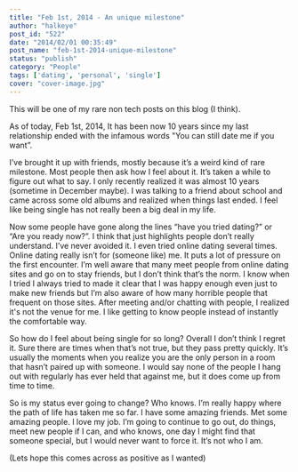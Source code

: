 ```yaml
---
title: "Feb 1st, 2014 - An unique milestone"
author: "halkeye"
post_id: "522"
date: "2014/02/01 00:35:49"
post_name: "feb-1st-2014-unique-milestone"
status: "publish"
category: "People"
tags: ['dating', 'personal', 'single']
cover: "cover-image.jpg"
---
```


This will be one of my rare non tech posts on this blog (I think).

As of today, Feb 1st, 2014, It has been now 10 years since my last relationship ended with the infamous words "You can still date me if you want”.

I’ve brought it up with friends, mostly because it’s a weird kind of rare milestone. Most people then ask how I feel about it. It’s taken a while to figure out what to say. I only recently realized it was almost 10 years (sometime in December maybe). I was talking to a friend about school and came across some old albums and realized when things last ended. I feel like being single has not really been a big deal in my life.

Now some people have gone along the lines “have you tried dating?” or “Are you ready now?”. I think that just highlights people don’t really understand. I’ve never avoided it. I even tried online dating several times. Online dating really isn’t for (someone like) me. It puts a lot of pressure on the first encounter. I’m well aware that many meet people from online dating sites and go on to stay friends, but I don’t think that’s the norm. I know when I tried I always tried to made it clear that I was happy enough even just to make new friends but I’m also aware of how many horrible people that frequent on those sites. After meeting and/or chatting with people, I realized it's not the venue for me. I like getting to know people instead of instantly the comfortable way. 

So how do I feel about being single for so long? Overall I don’t think I regret it. Sure there are times when that’s not true, but they pass pretty quickly. It’s usually the moments when you realize you are the only person in a room that hasn’t paired up with someone. I would say none of the people I hang out with regularly has ever held that against me, but it does come up from time to time.

So is my status ever going to change? Who knows. I’m really happy where the path of life has taken me so far. I have some amazing friends. Met some amazing people. I love my job. I’m going to continue to go out, do things, meet new people if I can, and who knows, one day I might find that someone special, but I would never want to force it. It’s not who I am.

(Lets hope this comes across as positive as I wanted)

